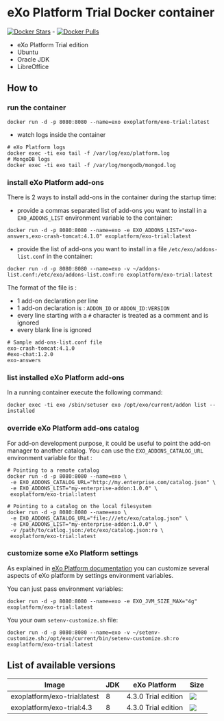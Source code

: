 # eXo Platform Trial Docker container
[![Docker Stars](https://img.shields.io/docker/stars/exoplatform/exo-trial.svg?maxAge=2592000)]() - [![Docker Pulls](https://img.shields.io/docker/pulls/exoplatform/exo-trial.svg?maxAge=2592000)]()

* eXo Platform Trial edition
* Ubuntu
* Oracle JDK
* LibreOffice

## How to

### run the container

```
docker run -d -p 8080:8080 --name=exo exoplatform/exo-trial:latest
```

* watch logs inside the container

```
# eXo Platform logs
docker exec -ti exo tail -f /var/log/exo/platform.log
# MongoDB logs
docker exec -ti exo tail -f /var/log/mongodb/mongod.log
```

### install eXo Platform add-ons

There is 2 ways to install add-ons in the container during the startup time:

* provide a commas separated list of add-ons you want to install in a `EXO_ADDONS_LIST` environment variable to the container:

```
docker run -d -p 8080:8080 --name=exo -e EXO_ADDONS_LIST="exo-answers,exo-crash-tomcat:4.1.0" exoplatform/exo-trial:latest
```

* provide the list of add-ons you want to install in a file `/etc/exo/addons-list.conf` in the container:

```
docker run -d -p 8080:8080 --name=exo -v ~/addons-list.conf:/etc/exo/addons-list.conf:ro exoplatform/exo-trial:latest
```

The format of the file is :
* 1 add-on declaration per line
* 1 add-on declaration is : `ADDON_ID` or `ADDON_ID:VERSION`
* every line starting with a `#` character is treated as a comment and is ignored
* every blank line is ignored

```
# Sample add-ons-list.conf file
exo-crash-tomcat:4.1.0
#exo-chat:1.2.0
exo-answers
```

### list installed eXo Platform add-ons

In a running container execute the following command:

```
docker exec -ti exo /sbin/setuser exo /opt/exo/current/addon list --installed
```

### override eXo Platform add-ons catalog

For add-on development purpose, it could be useful to point the add-on manager to another catalog.
You can use the ``EXO_ADDONS_CATALOG_URL`` environment variable for that :

```
# Pointing to a remote catalog
docker run -d -p 8080:8080 --name=exo \
 -e EXO_ADDONS_CATALOG_URL="http://my.enterprise.com/catalog.json" \
 -e EXO_ADDONS_LIST="my-enterprise-addon:1.0.0" \
 exoplatform/exo-trial:latest

# Pointing to a catalog on the local filesystem
docker run -d -p 8080:8080 --name=exo \
 -e EXO_ADDONS_CATALOG_URL="file:///etc/exo/catalog.json" \
 -e EXO_ADDONS_LIST="my-enterprise-addon:1.0.0" \
 -v /path/to/catlog.json:/etc/exo/catalog.json:ro \
 exoplatform/exo-trial:latest
```


### customize some eXo Platform settings

As explained in [eXo Platform documentation](https://www.exoplatform.com/docs/PLF43/PLFAdminGuide.InstallationAndStartup.CustomizingEnvironmentVariables.html) you can customize several aspects of eXo platform by settings environment variables.

You can just pass environment variables:

```
docker run -d -p 8080:8080 --name=exo -e EXO_JVM_SIZE_MAX="4g" exoplatform/exo-trial:latest
```

You your own `setenv-customize.sh` file:

```
docker run -d -p 8080:8080 --name=exo -v ~/setenv-customize.sh:/opt/exo/current/bin/setenv-customize.sh:ro exoplatform/exo-trial:latest
```


## List of available versions

|    Image                        |  JDK  |   eXo Platform           | Size
|---------------------------------|-------|--------------------------|-----
|exoplatform/exo-trial:latest     |   8   | 4.3.0 Trial edition      | [![](https://badge.imagelayers.io/exoplatform/exo-trial:latest.svg)](https://imagelayers.io/?images=exoplatform/exo-trial:latest 'Get your own badge on imagelayers.io')
|exoplatform/exo-trial:4.3        |   8   | 4.3.0 Trial edition      | [![](https://badge.imagelayers.io/exoplatform/exo-trial:4.3.svg)](https://imagelayers.io/?images=exoplatform/exo-trial:4.3 'Get your own badge on imagelayers.io')
